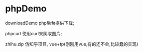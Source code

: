 # phpDemo
downloadDemo
php后台提供下载;

phpcurl
使用curl来爬取图片;

zhihu.zip
仿知乎项目, vue+tp(刚刚用vue,有的还不会,比较蠢的实现)

